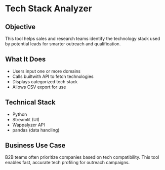 # Tech Stack Analyzer 

## Objective
This tool helps sales and research teams identify the technology stack used by potential leads for smarter outreach and qualification.

## What It Does
- Users input one or more domains
- Calls builtwith API to fetch technologies
- Displays categorized tech stack
- Allows CSV export for  use

## Technical Stack
- Python
- Streamlit (UI)
- Wappalyzer API
- pandas (data handling)

## Business Use Case
B2B teams often prioritize companies based on tech compatibility. This tool enables fast, accurate tech profiling for outreach campaigns.

